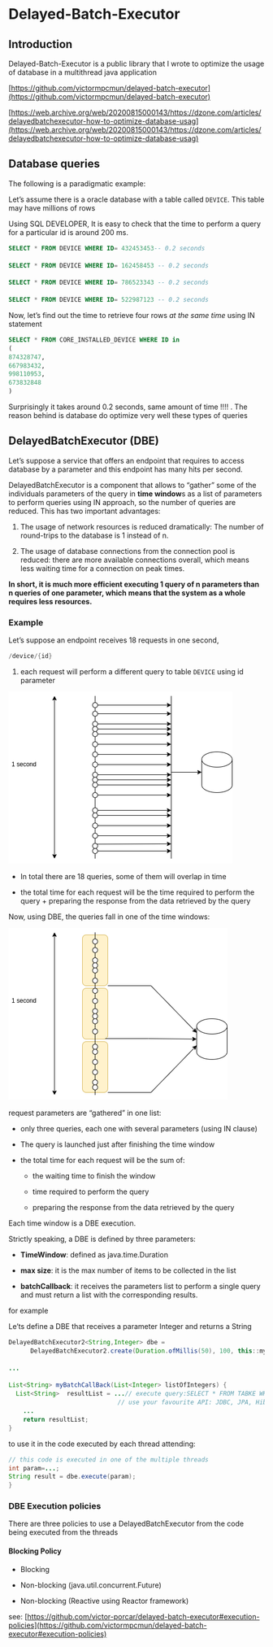 # Delayed-Batch-Executor
 

Introduction
------------

Delayed-Batch-Executor is a public library that I wrote to optimize the usage of database in a multithread java application

[https://github.com/victormpcmun/delayed-batch-executor](https://github.com/victormpcmun/delayed-batch-executor)

[https://web.archive.org/web/20200815000143/https://dzone.com/articles/delayedbatchexecutor-how-to-optimize-database-usag](https://web.archive.org/web/20200815000143/https://dzone.com/articles/delayedbatchexecutor-how-to-optimize-database-usag)

Database queries
----------------

The following is a paradigmatic example:

Let’s assume there is a oracle database with a table called `DEVICE`. This table may have millions of rows

Using SQL DEVELOPER, It is easy to check that the time to perform a query for a particular id  is around 200 ms.

```sql
SELECT * FROM DEVICE WHERE ID= 432453453-- 0.2 seconds

SELECT * FROM DEVICE WHERE ID= 162458453 -- 0.2 seconds

SELECT * FROM DEVICE WHERE ID= 786523343 -- 0.2 seconds

SELECT * FROM DEVICE WHERE ID= 522987123 -- 0.2 seconds
```

Now, let’s find out the time to retrieve four rows _at the same time_ using IN statement

```sql
SELECT * FROM CORE_INSTALLED_DEVICE WHERE ID in
(
874328747,
667983432,
998110953,
673832848
)
```

Surprisingly it takes around 0.2 seconds, same amount of time !!!! . The reason behind is database do optimize very well these types of queries

DelayedBatchExecutor (DBE)
--------------------------

Let’s suppose a service that offers an endpoint that requires to access database by a parameter and this endpoint has many hits per second.

DelayedBatchExecutor is a component that allows to “gather” some of the individuals parameters of the query in **time window**s as a list of parameters to perform queries using IN approach, so the number of queries are reduced. This has two important advantages:

1.  The usage of network resources is reduced dramatically: The number of round-trips to the database is 1 instead of n.
    
2.  The usage of database connections from the connection pool is reduced: there are more available connections overall, which means less waiting time for a connection on peak times.
    

**In short, it is much more efficient executing 1 query of n parameters than n queries of one parameter, which means that the system as a whole requires less resources.**

### Example

Let’s suppose an endpoint receives 18 requests in one second,

```java
/device/{id}
```

1.  each request will perform a different query to table `DEVICE` using id parameter
    

![not using DBE](./4565991433.png)

*   In total there are 18 queries, some of them will overlap in time
    
*   the total time for each request will be the time required to perform the query + preparing the response from the data retrieved by the query
    

Now, using DBE, the queries fall in one of the time windows:

![using DBE](./4566777934.png)

request parameters are “gathered” in one list:

*   only three queries, each one with several parameters (using IN clause)
    
*   The query is launched just after finishing the time window
    
*   the total time for each request will be the sum of:
    
    *   the waiting time to finish the window
        
    *   time required to perform the query
        
    *   preparing the response from the data retrieved by the query
        

Each time window is a DBE execution.

Strictly speaking, a DBE is defined by three parameters:

*   **TimeWindow**: defined as java.time.Duration
    
*   **max size**: it is the max number of items to be collected in the list
    
*   **batchCallback**: it receives the parameters list to perform a single query and must return a list with the corresponding results.
    

for example

Le’ts define a DBE that receives a parameter Integer and returns a String

```java
DelayedBatchExecutor2<String,Integer> dbe = 
      DelayedBatchExecutor2.create(Duration.ofMillis(50), 100, this::myBatchCallBack);

...

List<String> myBatchCallBack(List<Integer> listOfIntegers) {
  List<String>  resultList = ...// execute query:SELECT * FROM TABKE WHERE ID IN (listOfIntegers.get(0), ..., listOfIntegers.get(n));
                              // use your favourite API: JDBC, JPA, Hibernate,...
	...
	return resultList;
}
```

to use it in the code executed by each thread attending:

```java
// this code is executed in one of the multiple threads
int param=...;
String result = dbe.execute(param);
}
```

### DBE Execution policies

There are three policies to use a DelayedBatchExecutor from the code being executed from the threads

#### Blocking Policy

*   Blocking
    
*   Non-blocking (java.util.concurrent.Future)
    
*   Non-blocking (Reactive using Reactor framework)
    

see: [https://github.com/victor-porcar/delayed-batch-executor#execution-policies](https://github.com/victormpcmun/delayed-batch-executor#execution-policies)
